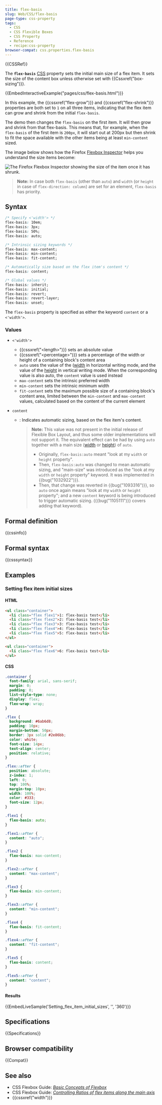 ```yaml
---
title: flex-basis
slug: Web/CSS/flex-basis
page-type: css-property
tags:
  - CSS
  - CSS Flexible Boxes
  - CSS Property
  - Reference
  - recipe:css-property
browser-compat: css.properties.flex-basis
---
```


{{CSSRef}}

The **`flex-basis`** [CSS](/en-US/docs/Web/CSS) property sets the initial main size of a flex item. It sets the size of the content box unless otherwise set with {{Cssxref("box-sizing")}}.

{{EmbedInteractiveExample("pages/css/flex-basis.html")}}

In this example, the {{cssxref("flex-grow")}} and {{cssxref("flex-shrink")}} properties are both set to `1` on all three items, indicating that the flex item can grow and shrink from the initial `flex-basis`.

The demo then changes the `flex-basis` on the first item. It will then grow and shrink from that flex-basis. This means that, for example, when the `flex-basis` of the first item is `200px`, it will start out at 200px but then shrink to fit the space available with the other items being at least `min-content` sized.

The image below shows how the Firefox [Flexbox Inspector](https://firefox-source-docs.mozilla.org/devtools-user/page_inspector/how_to/examine_flexbox_layouts/index.html) helps you understand the size items become:

![The Firefox Flexbox Inspector showing the size of the item once it has shrunk.](firefox-flex-basis.png)

> **Note:** In case both `flex-basis` (other than `auto`) and `width` (or `height` in case of `flex-direction: column`) are set for an element, `flex-basis` has priority.

## Syntax

```css
/* Specify <'width'> */
flex-basis: 10em;
flex-basis: 3px;
flex-basis: 50%;
flex-basis: auto;

/* Intrinsic sizing keywords */
flex-basis: max-content;
flex-basis: min-content;
flex-basis: fit-content;

/* Automatically size based on the flex item's content */
flex-basis: content;

/* Global values */
flex-basis: inherit;
flex-basis: initial;
flex-basis: revert;
flex-basis: revert-layer;
flex-basis: unset;
```

The `flex-basis` property is specified as either the keyword `content` or a `<'width'>`.

### Values

- `<'width'>`
    - {{cssxref("&lt;length&gt;")}} sets an absolute value
    - {{cssxref("&lt;percentage&gt;")}} sets a percentage of the width or height of a containing block's content area
    - `auto` uses the value of the ([width](https://drafts.csswg.org/css2/#the-width-property) in horizontal writing mode, and the value of the [height](https://drafts.csswg.org/css2/#the-height-property) in vertical writing mode. When the corresponding value is also auto, the `content` value is used instead
    - `max-content` sets the intrinsic preferred width
    - `min-content` sets the intrinsic minimum width
    - `fit-content` sets the maximum possible size of a containing block's content area, limited between the `min-content` and `max-content` values, calculated based on the content of the current element
- `content`

  - : Indicates automatic sizing, based on the flex item's content.

    > **Note:** This value was not present in the initial release of Flexible Box Layout, and thus some older implementations will not support it. The equivalent effect can be had by using `auto` together with a main size ([width](https://drafts.csswg.org/css2/#the-width-property) or [height](https://drafts.csswg.org/css2/#the-height-property)) of `auto`.
    >
    > - Originally, `flex-basis:auto` meant "look at my `width` or `height` property".
    > - Then, `flex-basis:auto` was changed to mean automatic sizing, and "main-size" was introduced as the "look at my `width` or `height` property" keyword. It was implemented in {{bug("1032922")}}.
    > - Then, that change was reverted in {{bug("1093316")}}, so `auto` once again means "look at my `width` or `height` property"; and a new `content` keyword is being introduced to trigger automatic sizing. ({{bug("1105111")}} covers adding that keyword).

## Formal definition

{{cssinfo}}

## Formal syntax

{{csssyntax}}

## Examples

### Setting flex item initial sizes

#### HTML

```html
<ul class="container">
  <li class="flex flex1">1: flex-basis test</li>
  <li class="flex flex2">2: flex-basis test</li>
  <li class="flex flex3">3: flex-basis test</li>
  <li class="flex flex4">4: flex-basis test</li>
  <li class="flex flex5">5: flex-basis test</li>
</ul>

<ul class="container">
  <li class="flex flex6">6: flex-basis test</li>
</ul>
```

#### CSS

```css
.container {
  font-family: arial, sans-serif;
  margin: 0;
  padding: 0;
  list-style-type: none;
  display: flex;
  flex-wrap: wrap;
}

.flex {
  background: #6ab6d8;
  padding: 10px;
  margin-bottom: 50px;
  border: 3px solid #2e86bb;
  color: white;
  font-size: 14px;
  text-align: center;
  position: relative;
}

.flex::after {
  position: absolute;
  z-index: 1;
  left: 0;
  top: 100%;
  margin-top: 10px;
  width: 100%;
  color: #333;
  font-size: 12px;
}

.flex1 {
  flex-basis: auto;
}

.flex1::after {
  content: "auto";
}

.flex2 {
  flex-basis: max-content;
}

.flex2::after {
  content: "max-content";
}

.flex3 {
  flex-basis: min-content;
}

.flex3::after {
  content: "min-content";
}

.flex4 {
  flex-basis: fit-content;
}

.flex4::after {
  content: "fit-content";
}

.flex5 {
  flex-basis: content;
}

.flex5::after {
  content: "content";
}
```

#### Results

{{EmbedLiveSample('Setting_flex_item_initial_sizes', '', '360')}}

## Specifications

{{Specifications}}

## Browser compatibility

{{Compat}}

## See also

- CSS Flexbox Guide: _[Basic Concepts of Flexbox](/en-US/docs/Web/CSS/CSS_Flexible_Box_Layout/Basic_Concepts_of_Flexbox)_
- CSS Flexbox Guide: _[Controlling Ratios of flex items along the main axis](/en-US/docs/Web/CSS/CSS_Flexible_Box_Layout/Controlling_Ratios_of_Flex_Items_Along_the_Main_Ax)_
- {{cssxref("width")}}
